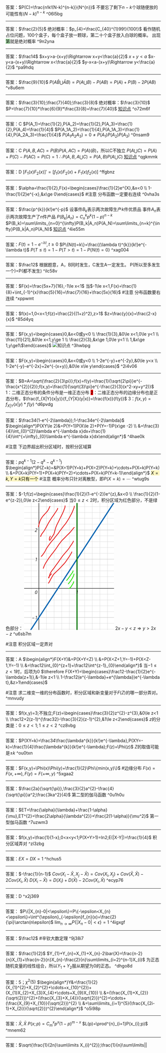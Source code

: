 答案：$P(C)=\frac{n!k!(N-k)^{n-k}}{N^{n}}$
不要忘了剩下$n-k$个球随便放的可能性有$(N-k)^{n-k}$ ^06l5bg

---
答案：$\frac{2}{5}$
绝对概率：$p_{4}=\frac{C_{40}^{1}99!}{100!}$
看作随机占位问题，100个盒子，每个盒子放一颗球，第二十个盒子放入白球的概率。
出现<mark style="background: #b8f3b8;">第</mark>就是绝对概率 ^9n2yna

---
答案：$\frac14$
$x+y>a-(x+y)\Rightarrow x+y<\frac{a}{2}$
$x+y<a$
$x-y<a-(x+y)\Rightarrow x<\frac{a}{2}$
$y-x<a-(x+y)\Rightarrow y<\frac{a}{2}$ ^pa9hdq

---
答案：$\frac{9}{10}$
$P(A\bar{B}\bigcup\bar{A}B)=P(A\bigcup B)-P(AB)=P(A)+P(B)-2P(AB)$ ^v8u6em

---
答案：$\frac{3}{10};\frac{7}{40};\frac{3}{8}$
绝对概率：$\frac{3}{10}$
$P=\frac{7}{10}*\frac{6}{9}*\frac{3}{8}=\frac{7}{40}$
[知识点](概率论/知识点.md#^d8i90n) ^o72m6f

---
答案：C
$P(A_1)=\frac{1}{2},P(A_2)=\frac{1}{2},P(A_3)=\frac{1}{2},P(A_4)=\frac{1}{4}$
$P(A_1A_2)=\frac{1}{4},P(A_1A_3)=\frac{1}{4},P(A_2A_3)=\frac{1}{4}$
$P(A_{1}A_{2}A_{3})=0\ne P(A_1)P(A_2)P(A_3)$ ^0nsam9

---
答案：C
$P(A,B,AC)=P(B)P(A,AC)=P(A)(B)$，所以C不独立
$P(A\bigcup C)=P(A)+P(C)-P(AC)=P(C)=1$
$\therefore P(A,B,A\bigcup C)=P(A,B)P(A\bigcup C)$
[知识点](概率论/知识点.md#^ed62yp) ^qgkmmk

---
答案：D
$[F_{1}(x)F_{2}(x)]'=[f_{1}(x)F_{2}(x)+F_{1}(x)f_{2}(x)]$ ^ffgbnz

---
答案：$\alpha=\frac{1}{2},F(x)=\begin{cases}\frac{1}{2}e^{X},&x<0 \\ 1-\frac{1}{2}e^{-x},&x\ge 0\end{cases}$
#注意 分布函数一定要右连续 ^0vha3s

---
答案：$\frac{p^{k}}{k!}e^{-p}$
设事件$B_{k}$表示两次故障生产$k$件优质品
事件$A_{n}$表示两次故障生产了$n$件产品
$P(B_k|A_n)=C_{n}^{k}p^{k}(1-p)^{n-k}$
$P(B_k)=\sum\limits_{n=0}^{\infty}P(B_k|A_n)P(A_N)=\sum\limits_{n=k}^{\infty}P(B_k|A_n)P(A_N)$
[知识点](概率论/知识点.md#^t47ycc) ^4ie55m

---
答案：$F(t)=1-e^{-\lambda t},t\ge 0$
$P\{N(t)=k\}=\frac{(\lambda t)^{k}}{k!}e^{-\lambda t}$
$P(T\le t)=1-P(T>t)=1-P\{N(t)=0\}$ ^xag004

---
答案：$\frac12$
根据题意，A，B同时发生，C发生A一定发生。
P(所以至多发生一个)=P(都不发生) ^ilc58v

---
答案：$F(x)=\frac{5x+7}{16},-1\le x<1$
当$-1\le x<1,F(x)=\frac{1}{8}+\int_{-1}^{x}\frac{5}{16}=\frac{7}{16}+\frac{5x}{16}$
#注意 分布函数要右连续 ^xppwmt

---
答案：$f(x)=1,0<x<1;f(z)=\frac{2}{(1+z)^2},z>1$
$z=\frac{y}{x}=\frac{2-x}{x}$ ^85d4yq

---
答案：$F(x,y)=\begin{cases}0,&x<0或y<0 \\ \frac{1}{3},&0\le x<1,0\le y<1 \\ \frac{11}{21},&0\le x<1,y\ge 1 \\ \frac{2}{3},&x\ge 1,0\le y<1 \\ 1,&x\ge 1,y\ge1\$\end{cases}$
![知识点](概率论/知识点.md#^qcembp) ^3hwbpg

---
答案：$F(x,y)=\begin{cases}0,&x<0或y<0 \\ 1-2e^{-y}+e^{-2y},&0\le y<x \\ 1-2e^{-y}-e^{-2x}+2e^{-(x+y)},&0\le x\le y\end{cases}$ ^2i4v06


---
答案：$B=A=\sqrt{\frac{2}{3\pi}};f(x)=f(y)=\frac{1}{\sqrt{2\pi}}e^{-\frac{x^{2}}{2}};f(x,y)=\frac{1}{\sqrt{3}\pi}e^{-\frac{2}{3}(x^2-xy+y^2)}$
1：二维正态分布的条件分布是一维正态分布
<mark style="background: #FF0000;">2</mark>：二维正态分布的边缘分布也是正态分布，$\frac{f_{X|Y}(x|y)}{f_{Y|X}(y|x)}=\frac{f(x)}{f(y)}$
3：$f(x,y)=f_{X|Y}(x|y)*f(y)$ ^d6pvdg

---
答案：$\frac34(1-e^{-2\lambda});1-\frac34e^{-2\lambda}$
$\begin{align*}P(XY\le 2)&=P(Y=1)P(X\le 2)+P(Y=-1)P(x\ge -2) \\ &=\frac{3}{4}\int_{0}^{2}\lambda e^{-\lambda x}dx+\frac{1}{4}\int^{+\infty}_{0}\lambda e^{-\lambda x}dx\end{align*}$ ^4hae0k

#注意 下边界超出积分区域时，按积分区域算

---
答案：$pq^{k-1}(2-q^{k}-q^{k-1})$
$\begin{align*}P(Z=k)=&P(X=1)P(Y=k)+P(X=2)P(Y=k)+\cdots+P(X=k)P(Y=k) \\ &+P(X=k)P(Y=1)+P(X=k)P(Y=2)+\cdots+P(X=k)P(Y=k-1)\end{align*}$
<mark style="background: #FFF3A3A6;">$X=k,Y=k$只有一个</mark>
#注意 概率分布只针对离散型，即$P(X=k)=\cdots$ ^wtug9s

---
答案：$-1;f(z)=\begin{cases}\frac{1}{2}(1-e^{-2})e^{z},&x<0 \\ \frac{1}{2}(1-e^{z-2}),0\le z<2\end{cases}$
当$0\le z<2$时，积分区域为红色部分，不是绿色部分：
![](附件/Pasted%20image%2020221017175447.png)
$2x-y<z\Rightarrow y>2x-z$ ^u6sb7m

#注意 积分区域一定弄对

---
答案：A
$\begin{align*}F(X+Y)&=P(X+Y<Z) \\ &=P(X<Z+1,Y=-1)+P(X<Z-1,Y=-1) \\ &=\frac12\int_{0}^{z+1}+\frac12\int^{z-1}_{0}\end{align*}$
当$-1\le z<1$时，后项为0
$\therefore F(X+Y)=\begin{cases}\frac12-\frac{1}{2}e^{-\lambda(z+1)},&-1\le z<1 \\ 1-\frac12(e^{-\lambda}+e^{\lambda})e^{-\lambda t},&z>1\end{cases}$

#注意 求二维变一维的分布函数时，积分区域和新变量对于$F(Z)$的哪一部分弄对。 ^mnvudy

---
答案：$f(x,y)=3;不独立;F(z)=\begin{cases}\frac{3}{2}z^{2}-z^{3},&0\le z<1 \\ \frac12+2(z-1)^{\frac32}-\frac{3}{2}(z-1)^{2},&1\le z<2\end{cases}$
$z$的分类是：$0\le z<1;1\le z <2$ ^cz8vbg

---
答案：$P(XY=k)=\frac34\frac{\lambda^{k}}{k!}e^{-\lambda},P(XY=-k)=\frac{1}{4}\frac{\lambda^{k}}{k!}e^{-\lambda};F(z)=\Phi(z)$
$Z$的取值可能是$\pm k$ ^ou0txn

---
答案：$F(x,y)=\Phi(x)\Phi(y)+\frac{1}{2}\Phi\{min(x,y)\}$
#边缘分布 $F(x)=F(x,+\infty),F(y)=F(+\infty,y)$ ^5xgaa2

---
答案：$\frac{2a}{\sqrt{\pi}},\frac{3}{2}a^{2}-\frac{4}{\sqrt{\pi}}a^2;\frac{3ka^2}{4}$ 
第二型的伽马函数 ^0u1h0u

---
答案：$ET=\frac{\alpha}{\lambda}+\frac{1-\alpha}{\mu},ET^{2}=\frac{2\alpha}{\lambda^{2}}+\frac{2(1-\alpha)}{\mu^2}$
第一型伽马函数 ^7uzwm3

---
答案：$f(x,y)=\frac{1}{1-x},0<x<y<1;P(X+Y>1)=ln2;E(|X-Y|)=\frac{1}{4}$
积分区域弄对 ^zl3zbg

---
答案：$EX=DX=1$ ^hchus5

---
答案：$-\frac{1}{n-1}$
$Cov(X_{i}-\bar{X},X_{j}-\bar{X})=Cov(X_{i},X_{j})+Cov(\bar{X},\bar{X})-2Cov(X_i,\bar{X})$
$D(X_{i}-\bar{X})=D(X_{i})+D(\bar{X})-2Cov(X_{i},\bar{X})$ ^ecyp76

---
答案：D ^x2j369

---
答案：
$P\{|X_{n}-0|<\epsilon\}=P\{-\epsilon<X_{n}<\epsilon\}=\int^{\epsilon}_{-\epsilon}f_{n}(x)=\frac{2}{\pi}\arctan(n\epsilon)$
$\lim_{n\to\infty}P\{|X_{n}-0|<\epsilon\}=1$ ^4igxgf

---
答案：$\frac12$
#辛钦大数定理 ^9j38i7

---
答案：$\frac{1}{2}$
$Y_{1}+Y_{n}=X_{1}+X_{n}-2\bar{X}=\frac{n-2}{n}X_{1}+\frac{n-2}{n}X_{n}-\frac{2}{n}\sum\limits_{i=2}^{n-1}X_{i}$
为正态随机变量的线性组合，所以$Y_1+Y_2$服从期望为0的正态。 ^dhgo8d

---
答案：5；$\chi^2(5)$
$\begin{align*}Y&=\frac{1}{2}(X_{1}^{2}+X_{2}^{2}+\cdots+x_{10}^{2})+(X_{1}X_{2}+X_{3}X_{4}+\cdots+X_{9}X_{10}) \\ &=(\frac{X_{1}+X_{2}}{\sqrt{2}})^{2}+(\frac{X_{3}+X_{4}}{\sqrt{2}})^{2}+\cdots+(\frac{X_{9}+X_{10}}{\sqrt{2}})^{2} \\ &=\sum\limits_{i=1}^{5}(\frac{X_{2i-1}+X_{2i}}{\sqrt{2}})^{2}\end{align*}$ ^o5i98p

---
答案：$\bar{X},\bar{X}$
$P(x;p)=C_{m}^{x}p^{x}(1-p)^{m-x}$
$L(p)=\prod^{n}_{i=1}P(x_{i};p)$ ^mnem62

---
答案：$\sqrt{\frac{1}{2n}\sum\limits X_{i}^{2}};\frac{1}{n}\sum\limits||